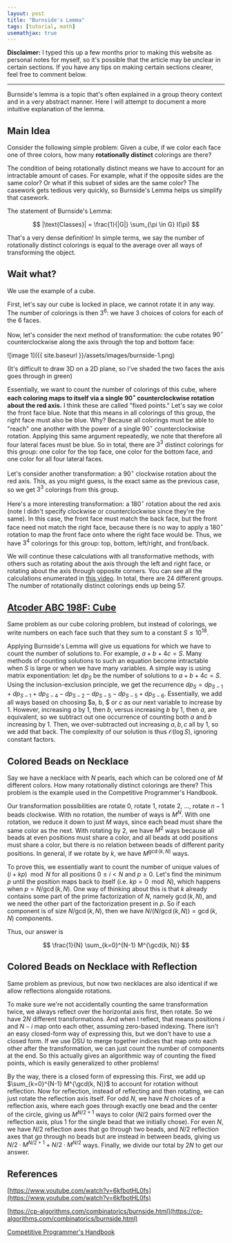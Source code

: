 ```yaml
---
layout: post
title: "Burnside's Lemma"
tags: [tutorial, math]
usemathjax: true
---
```


**Disclaimer:** I typed this up a few months prior to making this website as personal notes for myself, so it's possible that the article may be unclear in certain sections. If you have any tips on making certain sections clearer, feel free to comment below.

---

Burnside's lemma is a topic that's often explained in a group theory context and in a very abstract manner. Here I will attempt to document a more intuitive explanation of the lemma.

## Main Idea

Consider the following simple problem: Given a cube, if we color each face one of three colors, how many **rotationally distinct** colorings are there?

The condition of being rotationally distinct means we have to account for an intractable amount of cases. For example, what if the opposite sides are the same color? Or what if this subset of sides are the same color? The casework gets tedious very quickly, so Burnside's Lemma helps us simplify that casework.

The statement of Burnside's Lemma:

$$
|\text{Classes}| = \frac{1}{|G|} \sum_{\pi \in G} I(\pi)
$$

That's a very dense definition! In simple terms, we say the number of rotationally distinct colorings is equal to the average over all ways of transforming the object.

## Wait what?

We use the example of a cube.

First, let's say our cube is locked in place, we cannot rotate it in any way. The number of colorings is then $3^6$: we have $3$ choices of colors for each of the $6$ faces.

Now, let's consider the next method of transformation: the cube rotates $90^\circ$ counterclockwise along the axis through the top and bottom face:

![image 1]({{ site.baseurl }}/assets/images/burnside-1.png)

(It's difficult to draw 3D on a 2D plane, so I've shaded the two faces the axis goes through in green)

Essentially, we want to count the number of colorings of this cube, where **each coloring maps to itself via a single $90^\circ$ counterclockwise rotation about the red axis.** I think these are called "fixed points." Let's say we color the front face blue. Note that this means in all colorings of this group, the right face must also be blue. Why? Because all colorings must be able to "reach" one another with the power of a single $90^\circ$ counterclockwise rotation. Applying this same argument repeatedly, we note that therefore all four lateral faces must be blue. So in total, there are $3^3$ distinct colorings for this group: one color for the top face, one color for the bottom face, and one color for all four lateral faces.

Let's consider another transformation: a $90^\circ$ clockwise rotation about the red axis. This, as you might guess, is the exact same as the previous case, so we get $3^3$ colorings from this group.

Here's a more interesting transformation: a $180^\circ$ rotation about the red axis (note I didn't specify clockwise or counterclockwise since they're the same). In this case, the front face must match the back face, but the front face need not match the right face, because there is no way to apply a $180^\circ$ rotation to map the front face onto where the right face would be. Thus, we have $3^4$ colorings for this group: top, bottom, left/right, and front/back.

We will continue these calculations with all transformative methods, with others such as rotating about the axis through the left and right face, or rotating about the axis through opposite corners. You can see all the calculations enumerated in [this video](https://youtu.be/6kfbotHL0fs?t=744). In total, there are $24$ different groups. The number of rotationally distinct colorings ends up being $57$.

## [Atcoder ABC 198F: Cube](https://atcoder.jp/contests/abc198/tasks/abc198_f)

Same problem as our cube coloring problem, but instead of colorings, we write numbers on each face such that they sum to a constant $S \leq 10^{18}$.

Applying Burnside's Lemma will give us equations for which we have to count the number of solutions to. For example, $a + b + 4c = S$. Many methods of counting solutions to such an equation become intractable when $S$ is large or when we have many variables. A simple way is using matrix exponentiation: let $dp_S$ be the number of solutions to $a + b + 4c = S$. Using the inclusion-exclusion principle, we get the recurrence $dp_S = dp_{S-1} + dp_{S-1} + dp_{S-4} - dp_{S-2} - dp_{S-5} - dp_{S-5} + dp_{S-6}$. Essentially, we add all ways based on choosing $a, b, $ or $c$ as our next variable to increase by $1$. However, increasing $a$ by $1$, then $b$, versus increasing $b$ by $1$, then $a$, are equivalent, so we subtract out one occurrence of counting both $a$ and $b$ increasing by $1$. Then, we over-subtracted out increasing $a, b, c$ all by $1$, so we add that back. The complexity of our solution is thus $\mathcal O(\log S)$, ignoring constant factors.

## Colored Beads on Necklace

Say we have a necklace with $N$ pearls, each which can be colored one of $M$ different colors. How many rotationally distinct colorings are there? This problem is the example used in the Competitive Programmer's Handbook.

Our transformation possibilities are rotate $0$, rotate $1$, rotate $2$, $\dots$, rotate $n - 1$ beads clockwise. With no rotation, the number of ways is $M^N$. With one rotation, we reduce it down to just $M$ ways, since each bead must share the same color as the next. With rotating by $2$, we have $M^2$ ways because all beads at even positions must share a color, and all beads at odd positions must share a color, but there is no relation between beads of different parity positions. In general, if we rotate by $k$, we have $M^{\gcd(k, N)}$ ways.

To prove this, we essentially want to count the number of unique values of $(i + kp) \mod N$ for all positions $0 \leq i < N$ and $p \geq 0$. Let's find the minimum $p$ until the position maps back to itself (i.e. $kp = 0 \mod N$), which happens when $p = N / \gcd(k, N)$. One way of thinking about this is that $k$ already contains some part of the prime factorization of $N$, namely $\gcd(k, N)$, and we need the other part of the factorization present in $p$. So if each component is of size $N / \gcd(k, N)$, then we have $N / (N / \gcd(k, N)) = \gcd(k, N)$ components.

Thus, our answer is

$$
\frac{1}{N} \sum_{k=0}^{N-1} M^{\gcd(k, N)}
$$

## Colored Beads on Necklace with Reflection

Same problem as previous, but now two necklaces are also identical if we allow reflections alongside rotations.

To make sure we're not accidentally counting the same transformation twice, we always reflect over the horizontal axis first, then rotate. So we have $2N$ different transformations. And when I reflect, that means positions $i$ and $N - i$ map onto each other, assuming zero-based indexing. There isn't an easy closed-form way of expressing this, but we don't have to use a closed form. If we use DSU to merge together indices that map onto each other after the transformation, we can just count the number of components at the end. So this actually gives an algorithmic way of counting the fixed points, which is easily generalized to other problems!

By the way, there is a closed form of expressing this. First, we add up $\sum_{k=0}^{N-1} M^{\gcd(k, N)}$ to account for rotation without reflection. Now for reflection, instead of reflecting and then rotating, we can just rotate the reflection axis itself. For odd $N$, we have $N$ choices of a reflection axis, where each goes through exactly one bead and the center of the circle, giving us $M^{N/2 + 1}$ ways to color ($N / 2$ pairs formed over the reflection axis, plus $1$ for the single bead that we initially chose). For even $N$, we have $N / 2$ reflection axes that go through two beads, and $N / 2$ reflection axes that go through no beads but are instead in between beads, giving us $N / 2 \cdot M^{N / 2 + 1} + N / 2 \cdot M^{N / 2}$ ways. Finally, we divide our total by $2N$ to get our answer.

## References

[https://www.youtube.com/watch?v=6kfbotHL0fs](https://www.youtube.com/watch?v=6kfbotHL0fs)

[https://cp-algorithms.com/combinatorics/burnside.html](https://cp-algorithms.com/combinatorics/burnside.html)

[Competitive Programmer's Handbook](https://github.com/pllk/cphb/)